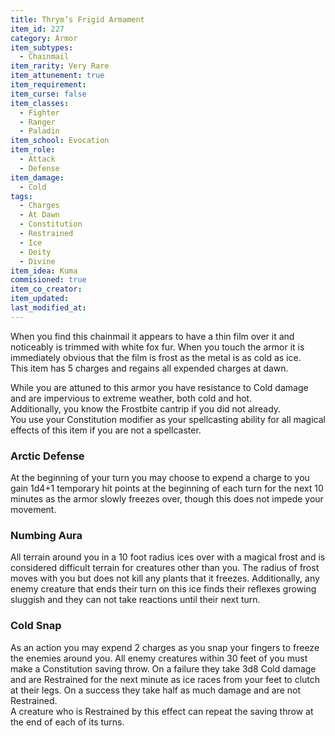 ```yaml
---
title: Thrym’s Frigid Armament
item_id: 227
category: Armor
item_subtypes: 
  - Chainmail
item_rarity: Very Rare
item_attunement: true
item_requirement: 
item_curse: false
item_classes: 
  - Fighter
  - Ranger
  - Paladin
item_school: Evocation
item_role: 
  - Attack
  - Defense
item_damage: 
  - Cold
tags:
  - Charges
  - At Dawn
  - Constitution
  - Restrained
  - Ice
  - Deity
  - Divine
item_idea: Kuma
commisioned: true
item_co_creator: 
item_updated: 
last_modified_at: 
---
```


When you find this chainmail it appears to have a thin film over it and noticeably is trimmed with white fox fur. When you touch the armor it is immediately obvious that the film is frost as the metal is as cold as ice.  
This item has 5 charges and regains all expended charges at dawn.

While you are attuned to this armor you have resistance to Cold damage and are impervious to extreme weather, both cold and hot.  
Additionally, you know the <magic-spell>Frostbite</magic-spell>  cantrip if you did not already.  
You use your Constitution modifier as your spellcasting ability for all magical effects of this item if you are not a spellcaster.

### Arctic Defense

At the beginning of your turn you may choose to expend a charge to you gain 1d4+1 temporary hit points at the beginning of each turn for the next 10 minutes as the armor slowly freezes over, though this does not impede your movement.

### Numbing Aura

All terrain around you in a 10 foot radius ices over with a magical frost and is considered difficult terrain for creatures other than you. The radius of frost moves with you but does not kill any plants that it freezes. Additionally, any enemy creature that ends their turn on this ice finds their reflexes growing sluggish and they can not take reactions until their next turn.

### Cold Snap

As an action you may expend 2 charges as you snap your fingers to freeze the enemies around you. All enemy creatures within 30 feet of you must make a Constitution saving throw. On a failure they take 3d8 Cold damage and are Restrained for the next minute as ice races from your feet to clutch at their legs. On a success they take half as much damage and are not Restrained.  
A creature who is Restrained by this effect can repeat the saving throw at the end of each of its turns.
